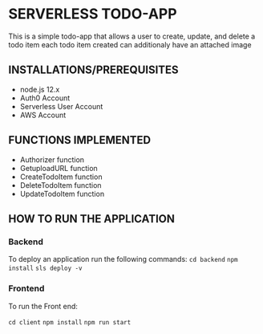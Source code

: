 # SERVERLESS TODO-APP

This is a simple todo-app that allows a user to create, update, and delete a todo item each todo item created can additionaly have an attached image

## INSTALLATIONS/PREREQUISITES
- node.js 12.x
- Auth0 Account
- Serverless User Account
- AWS Account

## FUNCTIONS IMPLEMENTED
- Authorizer function
- GetuploadURL function
- CreateTodoItem function
- DeleteTodoItem function
- UpdateTodoItem function

## HOW TO RUN THE APPLICATION
### Backend
To deploy an application run the following commands:
`cd backend`
`npm install`
`sls deploy -v`

### Frontend
To run the Front end:

`cd client`
`npm install`
`npm run start`

